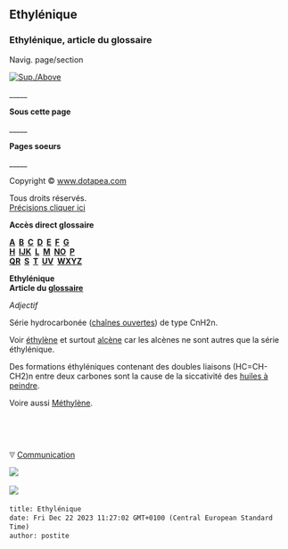 ## Ethylénique
### Ethylénique, article du glossaire
 Navig. page/section

[![Sup./Above](_derived/up_cmp_themenoir010_up.gif)](e.html)

\_\_\_\_\_

**Sous cette page**

\_\_\_\_\_

**Pages soeurs**

\_\_\_\_\_

Copyright © www.dotapea.com

Tous droits réservés.  
[Précisions cliquer ici](droitscopie.html)

**Accès direct glossaire**

**[A](a.html)  [B](b.html)  [C](c.html)  [D](d.html)  [E](e.html)  [F](f.html)  [G](g.html)  
[H](h.html)  [IJK](ijk.html)  [L](l.html)  [M](m.html)  [NO](no.html)  [P](p.html)  
[QR](qr.html)  [S](s.html)  [T](t.html)  [UV](uv.html)  [WXYZ](wxyz.html)**

**Ethylénique  
Article du [glossaire](glossaire.html)**

_Adjectif_

Série hydrocarbonée ([chaînes ouvertes](chaine.html)) de type CnH2n.

Voir [éthylène](ethylene.html) et surtout [alcène](alcene.html) car les alcènes ne sont autres que la série éthylénique.

Des formations éthyléniques contenant des doubles liaisons (HC=CH-CH2)n entre deux carbones sont la cause de la siccativité des [huiles à peindre](huiles.html).

Voire aussi [Méthylène](methyle.html).



 

 ![](images/transparent122x1.gif)

![](images/flechebas.gif) [Communication](http://www.artrealite.com/annonceurs.htm) 

[![](https://cbonvin.fr/sites/regie.artrealite.com/visuels/campagne1.png)](index-2.html#20131014)

![](https://cbonvin.fr/sites/regie.artrealite.com/visuels/campagne2.png)
```
title: Ethylénique
date: Fri Dec 22 2023 11:27:02 GMT+0100 (Central European Standard Time)
author: postite
```
